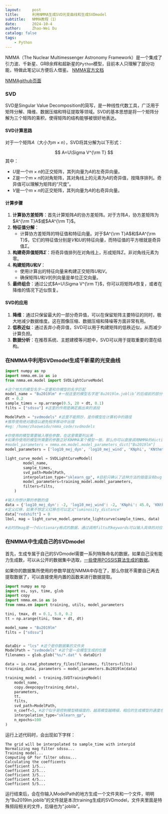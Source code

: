 ```yaml
---
layout:     post
title:      利用NMMA生成SVD光变曲线和生成SVDmodel
subtitle:   NMMA教程（1）
date:       2024-10-4
author:     Zhao-Wei Du
catalog: false
tags:
    - Python
---
```

NMMA（The Nuclear Multimessenger Astronomy Framework）是一个集成了引力波、千新星、GRB余辉和超新星的`Python`模型，目前本人只理解了部分功能，特做此笔记以方便后人借鉴。
[NMMA官方文档](https://nuclear-multimessenger-astronomy.github.io/nmma/#)

[NMMAgithub页面](https://github.com/nuclear-multimessenger-astronomy/nmma)

### SVD

SVD是Singular Value Decomposition的简写，是一种线性代数工具，广泛用于矩阵分解、降维、数据压缩和特征提取等领域。SVD的基本思想是将一个矩阵分解为三个矩阵的乘积，使得矩阵的结构能够被很好地表达。

#### SVD计算思路

对于一个矩阵$A$（大小为$m\times n$），SVD将其分解为以下形式：

$$
A=U\Sigma V^{\rm T}
$$
其中：

- $U$是一个$m\times n$的正交矩阵，其列向量为$A$的左奇异向量。
- $\Sigma$是一个$m\times n$的对角矩阵，其对角线上的元素为$A$的奇异值，按降序排列。奇异值可以理解为矩阵的“尺度”。
- $V$是一个$m\times n$的正交矩阵，其列向量为$A$的右奇异向量。

#### 计算步骤

1. **计算协方差矩阵**：首先计算矩阵$A$的协方差矩阵。对于方阵$A$，协方差矩阵为$A^{\rm T}A$或$AA^{\rm T}$。
2. **特征值分解**：
   - 计算协方差矩阵的特征值和特征向量。对于$A^{\rm T}A$和$AA^{\rm T}$，它们的特征值分别是$V$和$U$的特征向量，而特征值的平方根就是奇异值$\Sigma$。
3. **构建奇异值矩阵$\Sigma$**：将奇异值排列在对角线上，形成矩阵$\Sigma$。非对角线元素为零。
4. **构建矩阵$U$和$V$**：
   - 使用计算出的特征向量来构建正交矩阵$U$和$V$。
   - 确保矩阵$U$和$V$的列向量是单位正交向量。
5. **最终组合**：通过公式$A=U\Sigma V^{\rm T}$，你可以将矩阵$A$恢复，或者在降维的情况下近似恢复。

#### SVD的应用

1. **降维**：通过只保留最大的一部分奇异值，可以在保留矩阵主要特征的同时，极大地减少数据维度。这在图像压缩、数据压缩和降噪等方面非常有用。
2. **低秩近似**：通过丢弃小奇异值，SVD可以用于构建矩阵的低秩近似，从而减少计算负担。
3. **数据分析**：在推荐系统、主题建模等问题中，SVD可以用于提取重要的潜在结构。

### 在NMMA中利用SVDmodel生成千新星的光变曲线

```python
import numpy as np
import nmma.em.io as io
from nmma.em.model import SVDLightCurveModel

#这个地方的模型名字一定要和你模型的名字匹配
model_name = "Bu2019lm" #一般这里的模型名字是‘Bu2019lm.joblib’的后缀前的部分
dt = 0.2
sample_times = np.arrange(0.5, 20 + dt, 0.1)
filts = ["sdssu"] #这里的作用是确定画出来的波段

ModelPath = "svdmodels" #这里不能照抄，是你模型在计算机中的路径
#推荐使用绝对路径以避免程序移动中出错
#eg: /home/zhaoweidu/nmma_code/svdmodels

#你使用的模型需要输入哪些参数，在这里需要列出来
#如果你使用的模型所需要的参数正好和NMMA某个模型一致，那么你可以直接调用NMMA的dictionary来节约时间
#model_parameters = nmma.em.model.model_parameters_dict["Bu2019lm"]
model_parameters = ['log10_mej_dyn', 'log10_mej_wind', 'KNphi', 'KNtheta']

light_curve_model = SVDLightCurveModel(
        model_name,
        sample_times,
        svd_path=ModelPath,
        interpolation_type="sklearn_gp", #目前只确认了这种方法的插值没有bug
        model_parameters=training_model.model_parameters,
        filters=filts,
    )

#输入你想计算的参数的值
data = {'log10_mej_dyn': -2, 'log10_mej_wind': -2, 'KNphi': 45.0, 'KNtheta': 72.54}
#定义红移，如果不想定义红移也可以定义"luminosity_distance"
data["redshift"] = 0
lbol, mag = light_curve_model.generate_lightcurve(sample_times, data)

#此时的mag是一个dictionary格式的数据，通过调用filts的keywords可以输入具体的对应时间的绝对星等
```

### 在NMMA中生成自己的SVDmodel

首先，生成专属于自己的SVDmodel需要一系列特殊命名的数据，如果自己没有能力生成数，可以从公开的数据集中选取，[一些使用POSSIS算法生成的数据](https://drive.google.com/drive/folders/1QCajfQtxOc74NgFWkZTqG_dD1hGdLogB?usp=drive_link)。

如果你的数据集所使用的参数早就在NMMA中存在了，那么你就不需要自己再去提取数据了，可以直接使用内置的函数来进行数据提取。

```python
import numpy as np
import os, sys, time, glob
import copy
import nmma.em.io as io
from nmma.em import training, utils, model_parameters

tini, tmax, dt = 0.1, 5.0, 0.2
tt = np.arange(tini, tmax + dt, dt) 

model_name = "Bu2019lm"
filts = ["sdssu"]


dataDir = "lcs" #这个是你数据集的文件夹
ModelPath = "svdmodels" #这个是一会模型生成的位置
filenames = glob.glob("%s/*.dat" % dataDir)

data = io.read_photometry_files(filenames, filters=filts)
training_data, parameters = model_parameters.Bu2019lm(data)

training_model = training.SVDTrainingModel(
    model_name,
    copy.deepcopy(training_data),
    parameters,
    tt,
    filts,
    svd_path=ModelPath,
    n_coeff=5, #这个似乎是控制模型精细度的，越高模型越精细，相应的生成模型的速度也就越慢
    interpolation_type="sklearn_gp",
    n_epochs=100
)
```

运行上述代码时，会出现如下字样：

```
The grid will be interpolated to sample_time with interp1d
Normalizing mag filter sdssu...
Training model...
Computing GP for filter sdssu...
Calculating the coefficents
Coefficient 1/5...
Coefficient 2/5...
Coefficient 3/5...
Coefficient 4/5...
Coefficient 5/5...
```

运行结束后，会在你输入ModelPath的地方生成一个文件夹和一个文件，明明为“Bu2019lm.joblib”的文件就是本次training生成的SVDmodel，文件夹里面是特殊频段相关的文件，后缀也为“.joblib”。



